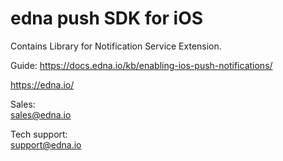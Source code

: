 # edna push SDK for iOS

Contains Library for Notification Service Extension.

Guide: <https://docs.edna.io/kb/enabling-ios-push-notifications/>

https://edna.io/

Sales:<br>
sales@edna.io

Tech support:<br>
support@edna.io
